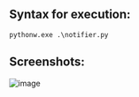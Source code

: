 ## Syntax for execution:
```
pythonw.exe .\notifier.py
```

## Screenshots:

![image](https://github.com/sujanrupu/learn-python/assets/103595490/70c2a1b8-cbf7-4cf5-812c-dcb9efbe87b8)
